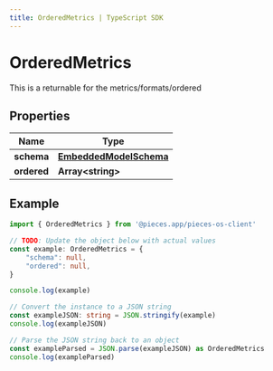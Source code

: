 ```yaml
---
title: OrderedMetrics | TypeScript SDK
---
```



# OrderedMetrics

This is a returnable for the metrics/formats/ordered

## Properties

Name | Type
------------ | -------------
**schema** | [**EmbeddedModelSchema**](EmbeddedModelSchema)
**ordered** | **Array&lt;string&gt;**

## Example

```typescript
import { OrderedMetrics } from '@pieces.app/pieces-os-client'

// TODO: Update the object below with actual values
const example: OrderedMetrics = {
    "schema": null,
    "ordered": null,
}

console.log(example)

// Convert the instance to a JSON string
const exampleJSON: string = JSON.stringify(example)
console.log(exampleJSON)

// Parse the JSON string back to an object
const exampleParsed = JSON.parse(exampleJSON) as OrderedMetrics
console.log(exampleParsed)
```


